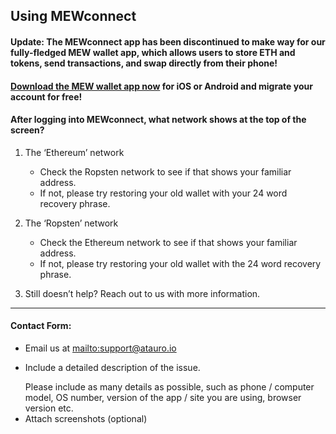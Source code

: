 ## Using MEWconnect

#### Update: The MEWconnect app has been discontinued to make way for our fully-fledged MEW wallet app, which allows users to store ETH and tokens, send transactions, and swap directly from their phone!

#### <a href="https://mewwallet.myetherwallet.com">Download the MEW wallet app now</a> for iOS or Android and migrate your account for free!

#### After logging into MEWconnect, what network shows at the top of the screen?

1. The ‘Ethereum’ network

   * Check the Ropsten network to see if that shows your familiar address.
   * If not, please try restoring your old wallet with your 24 word recovery phrase.

2. The ‘Ropsten’ network

   * Check the Ethereum network to see if that shows your familiar address.
   * If not, please try restoring your old wallet with the 24 word recovery phrase.

3. Still doesn’t help? Reach out to us with more information.

***

#### Contact Form:

* Email us at <mailto:support@atauro.io>
* <p>Include a detailed description of the issue.</p>
  <note>Please include as many details as possible, such as phone / computer model, OS number, version of the app / site you are using, browser version etc.</note>
* Attach screenshots (optional)
